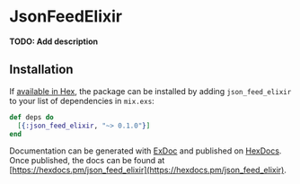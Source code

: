 # JsonFeedElixir

**TODO: Add description**

## Installation

If [available in Hex](https://hex.pm/docs/publish), the package can be installed
by adding `json_feed_elixir` to your list of dependencies in `mix.exs`:

```elixir
def deps do
  [{:json_feed_elixir, "~> 0.1.0"}]
end
```

Documentation can be generated with [ExDoc](https://github.com/elixir-lang/ex_doc)
and published on [HexDocs](https://hexdocs.pm). Once published, the docs can
be found at [https://hexdocs.pm/json_feed_elixir](https://hexdocs.pm/json_feed_elixir).

